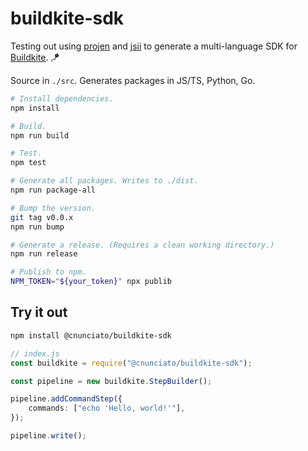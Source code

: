 # buildkite-sdk

Testing out using [projen](https://projen.io/) and [jsii](https://aws.github.io/jsii/) to generate a multi-language SDK for [Buildkite](https://buildkite.com). 🪁

Source in `./src`. Generates packages in JS/TS, Python, Go.

```bash
# Install dependencies.
npm install

# Build.
npm run build

# Test.
npm test

# Generate all packages. Writes to ./dist.
npm run package-all

# Bump the version.
git tag v0.0.x
npm run bump

# Generate a release. (Requires a clean working directory.)
npm run release

# Publish to npm.
NPM_TOKEN="${your_token}" npx publib
```

## Try it out

```bash
npm install @cnunciato/buildkite-sdk
```

```typescript
// index.js
const buildkite = require("@cnunciato/buildkite-sdk");

const pipeline = new buildkite.StepBuilder();

pipeline.addCommandStep({
    commands: ["echo 'Hello, world!'"],
});

pipeline.write();
```
